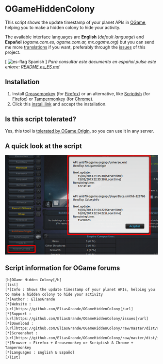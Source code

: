 
OGameHiddenColony
=================

This script shows the update timestamp of your planet APIs in [OGame], helping you to make a hidden colony to hide your activity.

The available interface languages are **English** (*default language*) and **Español** (*ogame.com.es, ogame.com.ar, mx.ogame.org*) but you can send me more [translations] if you want, preferably through the [issues] of this project.

\[ ![es-flag] Spanish \] *Para consultar este documento en español pulse este enlace: [README.es\_ES.md]*

Installation
------------

  1. Install [Greasemonkey] \(for [Firefox]\) or an alternative, like [Scriptish] \(for [Firefox]\) or [Tampermonkey] \(for [Chrome]\).
  2. Click this [install link] and accept the installation.

Is this script tolerated?
-------------------------

Yes, this tool is [tolerated by OGame Origin], so you can use it in any server.

A quick look at the script
--------------------------

![screenshot]

Script information for OGame forums
-----------------------------------

```
[b]OGame Hidden Colony[/b]
[list]
[*]Info : Shows the update timestamp of your planet APIs, helping you to make a hidden colony to hide your activity
[*]Author : EliasGrande
[*]Website : [url]https://github.com/EliasGrande/OGameHiddenColony[/url]
[*]Support : [url]https://github.com/EliasGrande/OGameHiddenColony/issues[/url]
[*]Download : [url]https://github.com/EliasGrande/OGameHiddenColony/raw/master/dist/releases/latest.user.js[/url]
[*]Screenshot : [url]https://github.com/EliasGrande/OGameHiddenColony/raw/master/dist/img/screenshot.png[/url]
[*]Browser : Firefox + Greasemonkey or Scriptish & Chrome + Tampermonkey
[*]Languages : English & Español
[/list]
```

[OGame]:http://en.ogame.gameforge.com/
[tolerated by OGame Origin]:http://board.origin.ogame.gameforge.com/board175-user-projects/board39-official-tolerated-tools-addons-scripts/4805-ogame-hidden-colony/

[Firefox]:https://www.mozilla.org/firefox
[Greasemonkey]:https://addons.mozilla.org/firefox/addon/greasemonkey/
[Scriptish]:https://addons.mozilla.org/firefox/addon/scriptish/

[Chrome]:https://www.google.com/chrome/
[Tampermonkey]:https://chrome.google.com/webstore/detail/tampermonkey/dhdgffkkebhmkfjojejmpbldmpobfkfo

[issues]:/../../issues
[README.es\_ES.md]:README.es_ES.md
[translations]:dist/locale
[install link]:dist/releases/latest.user.js?raw=true&.user.js
[screenshot]:dist/img/screenshot.png?raw=true

[es-flag]:https://dl.dropboxusercontent.com/u/89283239/icons/famfamfam.com/flag_icons/png/es.png


